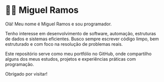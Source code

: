 # 👨‍💻 Miguel Ramos

Olá! Meu nome é Miguel Ramos e sou programador.

Tenho interesse em desenvolvimento de software, automação, estruturas de dados e sistemas eficientes. Busco sempre escrever código limpo, bem estruturado e com foco na resolução de problemas reais.

Este repositório serve como meu portfólio no GitHub, onde compartilho alguns dos meus estudos, projetos e experiências práticas com programação.

Obrigado por visitar!
